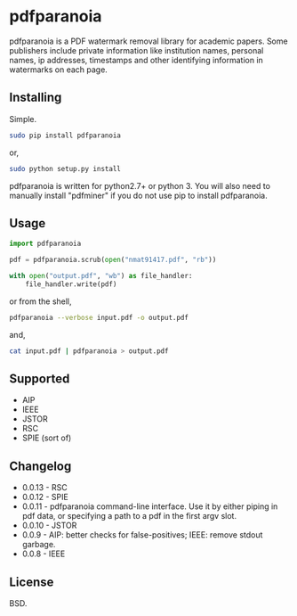 # pdfparanoia

pdfparanoia is a PDF watermark removal library for academic papers. Some publishers include private information like institution names, personal names, ip addresses, timestamps and other identifying information in watermarks on each page.

## Installing

Simple.

``` bash
sudo pip install pdfparanoia
```

or,

``` bash
sudo python setup.py install
```

pdfparanoia is written for python2.7+ or python 3.
You will also need to manually install "pdfminer" if you do not use pip to install pdfparanoia.

## Usage

``` python
import pdfparanoia

pdf = pdfparanoia.scrub(open("nmat91417.pdf", "rb"))

with open("output.pdf", "wb") as file_handler:
    file_handler.write(pdf)
```

or from the shell,

``` bash
pdfparanoia --verbose input.pdf -o output.pdf
```

and,

``` bash
cat input.pdf | pdfparanoia > output.pdf
```

## Supported

* AIP
* IEEE
* JSTOR
* RSC
* SPIE (sort of)

## Changelog

* 0.0.13 - RSC
* 0.0.12 - SPIE
* 0.0.11 - pdfparanoia command-line interface. Use it by either piping in pdf data, or specifying a path to a pdf in the first argv slot.
* 0.0.10 - JSTOR
* 0.0.9 - AIP: better checks for false-positives; IEEE: remove stdout garbage.
* 0.0.8 - IEEE

## License

BSD.
